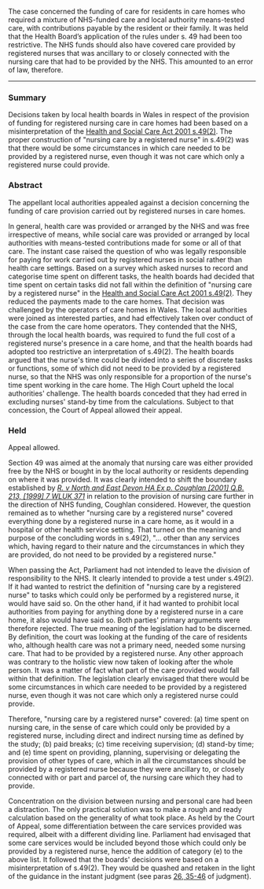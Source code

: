 The case concerned the funding of care for residents in care homes who required a mixture of NHS-funded care and local authority means-tested care, with contributions payable by the resident or their family. It was held that the Health Board’s application of the rules under s. 49 had been too restrictive. The NHS funds should also have covered care provided by registered nurses that was ancillary to or closely connected with the nursing care that had to be provided by the NHS. This amounted to an error of law, therefore.

---

### Summary

Decisions taken by local health boards in Wales in respect of the provision of funding for registered nursing care in care homes had been based on a misinterpretation of the [Health and Social Care Act 2001 s.49(2)](https://uk.westlaw.com/Document/I81CCFDB1E45111DA8D70A0E70A78ED65/View/FullText.html?originationContext=document&transitionType=DocumentItem&ppcid=b04aa8164822493dad67a8e18df0ab49&contextData=(sc.Default)). The proper construction of "nursing care by a registered nurse" in s.49(2) was that there would be some circumstances in which care needed to be provided by a registered nurse, even though it was not care which only a registered nurse could provide.

### Abstract

The appellant local authorities appealed against a decision concerning the funding of care provision carried out by registered nurses in care homes.

In general, health care was provided or arranged by the NHS and was free irrespective of means, while social care was provided or arranged by local authorities with means-tested contributions made for some or all of that care. The instant case raised the question of who was legally responsible for paying for work carried out by registered nurses in social rather than health care settings. Based on a survey which asked nurses to record and categorise time spent on different tasks, the health boards had decided that time spent on certain tasks did not fall within the definition of "nursing care by a registered nurse" in the [Health and Social Care Act 2001 s.49(2)](https://uk.westlaw.com/Document/I81CCFDB1E45111DA8D70A0E70A78ED65/View/FullText.html?originationContext=document&transitionType=DocumentItem&ppcid=b04aa8164822493dad67a8e18df0ab49&contextData=(sc.Default)). They reduced the payments made to the care homes. That decision was challenged by the operators of care homes in Wales. The local authorities were joined as interested parties, and had effectively taken over conduct of the case from the care home operators. They contended that the NHS, through the local health boards, was required to fund the full cost of a registered nurse's presence in a care home, and that the health boards had adopted too restrictive an interpretation of s.49(2). The health boards argued that the nurse's time could be divided into a series of discrete tasks or functions, some of which did not need to be provided by a registered nurse, so that the NHS was only responsible for a proportion of the nurse's time spent working in the care home. The High Court upheld the local authorities' challenge. The health boards conceded that they had erred in excluding nurses' stand-by time from the calculations. Subject to that concession, the Court of Appeal allowed their appeal.

### Held

Appeal allowed.

Section 49 was aimed at the anomaly that nursing care was either provided free by the NHS or bought in by the local authority or residents depending on where it was provided. It was clearly intended to shift the boundary established by _[R. v North and East Devon HA Ex p. Coughlan [2001] Q.B. 213, [1999] 7 WLUK 371](https://uk.westlaw.com/Document/I5B8B1FC0E42811DA8FC2A0F0355337E9/View/FullText.html?originationContext=document&transitionType=DocumentItem&ppcid=b04aa8164822493dad67a8e18df0ab49&contextData=(sc.Default))_ in relation to the provision of nursing care further in the direction of NHS funding, Coughlan considered. However, the question remained as to whether "nursing care by a registered nurse" covered everything done by a registered nurse in a care home, as it would in a hospital or other health service setting. That turned on the meaning and purpose of the concluding words in s.49(2), "... other than any services which, having regard to their nature and the circumstances in which they are provided, do not need to be provided by a registered nurse." 

When passing the Act, Parliament had not intended to leave the division of responsibility to the NHS. It clearly intended to provide a test under s.49(2). If it had wanted to restrict the definition of "nursing care by a registered nurse" to tasks which could only be performed by a registered nurse, it would have said so. On the other hand, if it had wanted to prohibit local authorities from paying for anything done by a registered nurse in a care home, it also would have said so. Both parties' primary arguments were therefore rejected. The true meaning of the legislation had to be discerned. By definition, the court was looking at the funding of the care of residents who, although health care was not a primary need, needed some nursing care. That had to be provided by a registered nurse. Any other approach was contrary to the holistic view now taken of looking after the whole person. It was a matter of fact what part of the care provided would fall within that definition. The legislation clearly envisaged that there would be some circumstances in which care needed to be provided by a registered nurse, even though it was not care which only a registered nurse could provide. 

Therefore, "nursing care by a registered nurse" covered: 
(a) time spent on nursing care, in the sense of care which could only be provided by a registered nurse, including direct and indirect nursing time as defined by the study; 
(b) paid breaks; 
(c) time receiving supervision; 
(d) stand-by time; and 
(e) time spent on providing, planning, supervising or delegating the provision of other types of care, which in all the circumstances should be provided by a registered nurse because they were ancillary to, or closely connected with or part and parcel of, the nursing care which they had to provide. 

Concentration on the division between nursing and personal care had been a distraction. The only practical solution was to make a rough and ready calculation based on the generality of what took place. As held by the Court of Appeal, some differentiation between the care services provided was required, albeit with a different dividing line. Parliament had envisaged that some care services would be included beyond those which could only be provided by a registered nurse, hence the addition of category (e) to the above list. It followed that the boards' decisions were based on a misinterpretation of s.49(2). They would be quashed and retaken in the light of the guidance in the instant judgment (see paras [26, 35-46](javascript:void(0); "View judgment paragraphs") of judgment).